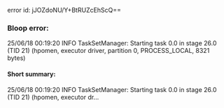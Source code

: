 error id: jJOZdoNU/Y+BtRUZcEhScQ==
### Bloop error:

25/06/18 00:19:20 INFO TaskSetManager: Starting task 0.0 in stage 26.0 (TID 21) (hpomen, executor driver, partition 0, PROCESS_LOCAL, 8321 bytes)
#### Short summary: 

25/06/18 00:19:20 INFO TaskSetManager: Starting task 0.0 in stage 26.0 (TID 21) (hpomen, executor dr...